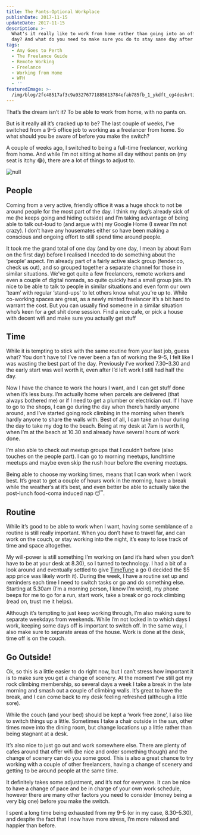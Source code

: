 ```yaml
---
title: The Pants-Optional Workplace
publishDate: 2017-11-15
updateDate: 2017-11-15
description: >-
  What's it really like to work from home rather than going into an office every
  day? And what do you need to make sure you do to stay sane day after day
tags:
  - Amy Goes to Perth
  - The Freelance Guide
  - Remote Working
  - Freelance
  - Working from Home
  - WFH
  - ''
featuredImage: >-
  /img/blog/2fc48517af3c9a93276771885613784efab785fb_1_ykdft_cg4deshrti2jljoq.jpg
---
```

That’s the dream isn’t it? To be able to work from home, with no pants on.

But is it really all it’s cracked up to be? The last couple of weeks, I’ve switched from a 9–5 office job to working as a freelancer from home. So what should you be aware of before you make the switch?

A couple of weeks ago, I switched to being a full-time freelancer, working from home. And while I’m not sitting at home all day without pants on (my seat is itchy 😂), there are a lot of things to adjust to.

![null](/img/blog/2fc48517af3c9a93276771885613784efab785fb_1_ykdft_cg4deshrti2jljoq.jpg)

## People

Coming from a very active, friendly office it was a huge shock to not be around people for the most part of the day. I think my dog’s already sick of me (he keeps going and hiding outside) and I’m taking advantage of being able to talk out-loud to (and argue with) my Google Home (I swear I’m not crazy). I don’t have any housemates either so have been making a conscious and ongoing effort to still spend time around people.

It took me the grand total of one day (and by one day, I mean by about 9am on the first day) before I realised I needed to do something about the ‘people’ aspect. I’m already part of a fairly active slack group (fender.co, check us out), and so grouped together a separate channel for those in similar situations. We’ve got quite a few freelancers, remote workers and even a couple of digital nomads, so quite quickly had a small group join. It’s nice to be able to talk to people in similar situations and even form our own ‘team’ with regular ‘stand-ups’ to let others know what you’re up to. While co-working spaces are great, as a newly minted freelancer it’s a bit hard to warrant the cost. But you can usually find someone in a similar situation who’s keen for a get shit done session. Find a nice cafe, or pick a house with decent wifi and make sure you actually get stuff

## Time

While it is tempting to stick with the same routine from your last job, guess what? You don’t have to! I’ve never been a fan of working the 9–5, I felt like I was wasting the best part of the day. Previously I’ve worked 7.30–3.30 and the early start was well worth it, even after I’d left work I still had half the day.

Now I have the chance to work the hours I want, and I can get stuff done when it’s less busy. I’m actually home when parcels are delivered (that always bothered me) or if I need to get a plumber or electrician out. If I have to go to the shops, I can go during the day when there’s hardly anyone around, and I’ve started going rock climbing in the morning when there’s hardly anyone to share the walls with. Best of all, I can take an hour during the day to take my dog to the beach. Being at my desk at 7am is worth it, when I’m at the beach at 10.30 and already have several hours of work done.

I’m also able to check out meetup groups that I couldn’t before (also touches on the people part). I can go to morning meetups, lunchtime meetups and maybe even skip the rush hour before the evening meetups.

Being able to choose my working times, means that I can work when I work best. It’s great to get a couple of hours work in the morning, have a break while the weather’s at it’s best, and even better be able to actually take the post-lunch food-coma induced nap 😴.

## Routine

While it’s good to be able to work when I want, having some semblance of a routine is still really important. When you don’t have to travel far, and can work on the couch, or stay working into the night, it’s easy to lose track of time and space altogether.

My will-power is still something I’m working on (and it’s hard when you don’t have to be at your desk at 8.30), so I turned to technology. I had a bit of a look around and eventually settled to give [TimeTune](https://timetune.center/) a go (I decided the $5 app price was likely worth it). During the week, I have a routine set up and reminders each time I need to switch tasks or go and do something else. Starting at 5.30am (I’m a morning person, I know I’m weird), my phone beeps for me to go for a run, start work, take a break or go rock climbing (read on, trust me it helps).

Although it’s tempting to just keep working through, I’m also making sure to separate weekdays from weekends. While I’m not locked in to which days I work, keeping some days off is important to switch off. In the same way, I also make sure to separate areas of the house. Work is done at the desk, time off is on the couch.

## Go Outside!

Ok, so this is a little easier to do right now, but I can’t stress how important it is to make sure you get a change of scenery. At the moment I’ve still got my rock climbing membership, so several days a week I take a break in the late morning and smash out a couple of climbing walls. It’s great to have the break, and I can come back to my desk feeling refreshed (although a little sore).

While the couch (and your bed) should be kept a ‘work free zone’, I also like to switch things up a little. Sometimes I take a chair outside in the sun, other times move into the dining room, but change locations up a little rather than being stagnant at a desk.

It’s also nice to just go out and work somewhere else. There are plenty of cafes around that offer wifi (be nice and order something though) and the change of scenery can do you some good. This is also a great chance to try working with a couple of other freelancers, having a change of scenery and getting to be around people at the same time.

It definitely takes some adjustment, and it’s not for everyone. It can be nice to have a change of pace and be in charge of your own work schedule, however there are many other factors you need to consider (money being a very big one) before you make the switch.

I spent a long time being exhausted from my 9–5 (or in my case, 8.30–5.30), and despite the fact that I now have more stress, I’m more relaxed and happier than before.

